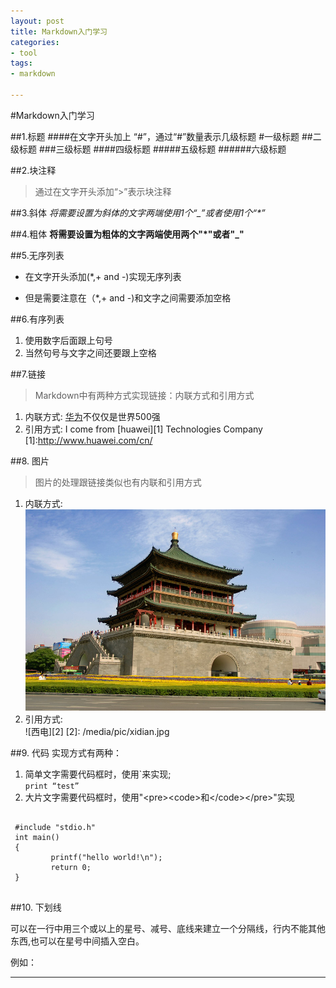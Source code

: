 ```yaml
---
layout: post
title: Markdown入门学习
categories:
- tool
tags:
- markdown

---
```

#Markdown入门学习  

##1.标题
####在文字开头加上 “#”，通过“#”数量表示几级标题
#一级标题
##二级标题
###三级标题
####四级标题
#####五级标题
######六级标题




##2.块注释
>通过在文字开头添加“>”表示块注释

##3.斜体
*将需要设置为斜体的文字两端使用1个“_”*_或者使用1个“*”_

##4.粗体
**将需要设置为粗体的文字两端使用两个"*"或者"_"**

##5.无序列表
* 在文字开头添加(\*,+ and -)实现无序列表
+ 但是需要注意在（\*,+ and -)和文字之间需要添加空格

##6.有序列表
1. 使用数字后面跟上句号
2. 当然句号与文字之间还要跟上空格

##7.链接
> Markdown中有两种方式实现链接：内联方式和引用方式

1. 内联方式: [华为](http://www.huawei.com/cn/)不仅仅是世界500强
2. 引用方式: I come from [huawei][1] Technologies Company
[1]:http://www.huawei.com/cn/

##8. 图片
> 图片的处理跟链接类似也有内联和引用方式

1. 内联方式:   
![钟楼](/media/pic/bell_tower.jpg '钟楼')
2. 引用方式:   
![西电][2]
[2]: /media/pic/xidian.jpg

##9. 代码
实现方式有两种：

1. 简单文字需要代码框时，使用\`来实现;  
`print “test”`
2. 大片文字需要代码框时，使用"\<pre\>\<code\>和\</code\>\</pre\>"实现  
<pre>
<code>
 #include "stdio.h"
 int main()  
 {  
         printf("hello world!\n");  
         return 0;  
 }
</code>
</pre>

##10. 下划线

可以在一行中用三个或以上的星号、减号、底线来建立一个分隔线，行内不能其他东西,也可以在星号中间插入空白。  

例如：
***
